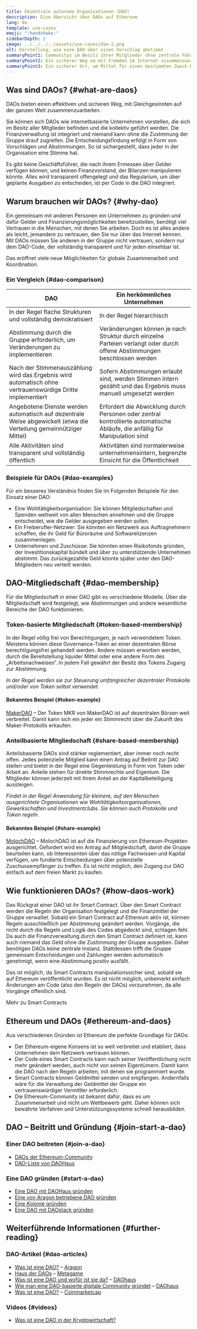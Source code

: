 ```yaml
---
title: Dezentrale autonome Organisationen (DAO)
description: Eine Übersicht über DAOs auf Ethereum
lang: de
template: use-cases
emoji: ":handshake:"
sidebarDepth: 2
image: ../../../../assets/use-cases/dao-2.png
alt: Darstellung, wie eine DAO über einen Vorschlag abstimmt
summaryPoint1: Communitys im Besitz ihrer Mitglieder ohne zentrale Führung
summaryPoint2: Ein sicherer Weg um mit Fremden im Internet zusammenzuarbeiten
summaryPoint3: Ein sicherer Ort, um Mittel für einen bestimmten Zweck bereitzustellen
---
```


## Was sind DAOs? {#what-are-daos}

DAOs bieten einen effektiven und sicheren Weg, mit Gleichgesinnten auf der ganzen Welt zusammenzuarbeiten.

Sie können sich DAOs wie internetbasierte Unternehmen vorstellen, die sich im Besitz aller Mitglieder befinden und die kollektiv geführt werden. Die Finanzverwaltung ist integriert und niemand kann ohne die Zustmmung der Gruppe drauf zugreifen. Die Entscheidungsfindung erfolgt in Form von Vorschlägen und Abstimmungen. So ist sichergestellt, dass jeder in der Organisation eine Stimme hat.

Es gibt keine Geschäftsführer, die nach ihrem Ermessen über Gelder verfügen können, und keinen Finanzvorstand, der Bilanzen manipulieren könnte. Alles wird transparent offengelegt und das Regularium, um über geplante Ausgaben zu entscheiden, ist per Code in die DAO integriert.

## Warum brauchen wir DAOs? {#why-dao}

Ein gemeinsam mit anderen Personen ein Unternehmen zu gründen und dafür Gelder und Finanzierungsmöglichkeiten bereitzustellen, benötigt viel Vertrauen in die Menschen, mit denen Sie arbeiten. Doch es ist alles andere als leicht, jemandem zu vertrauen, den Sie nur über das Internet kennen. Mit DAOs müssen Sie anderen in der Gruppe nicht vertrauen, sondern nur dem DAO-Code, der vollständig transparent und für jeden einsehbar ist.

Das eröffnet viele neue Möglichkeiten für globale Zusammenarbeit und Koordination.

### Ein Vergleich {#dao-comparison}

| DAO                                                                                                                | Ein herkömmliches Unternehmen                                                                                               |
| ------------------------------------------------------------------------------------------------------------------ | --------------------------------------------------------------------------------------------------------------------------- |
| In der Regel flache Strukturen und vollständig demokratisiert                                                      | In der Regel hierarchisch                                                                                                   |
| Abstimmung durch die Gruppe erforderlich, um Veränderungen zu implementieren                                       | Veränderungen können je nach Struktur durch einzelne Parteien verlangt oder durch offene Abstimmungen beschlossen werden    |
| Nach der Stimmenauszählung wird das Ergebnis wird automatisch ohne vertrauenswürdige Dritte implementiert          | Sofern Abstimmungen erlaubt sind, werden Stimmen intern gezählt und das Ergebnis muss manuell umgesetzt werden              |
| Angebotene Dienste werden automatisch auf dezentrale Weise abgewickelt (etwa die Verteilung gemeinnütziger Mittel) | Erfordert die Abwicklung durch Personen oder zentral kontrollierte automatische Abläufe, die anfällig für Manipulation sind |
| Alle Aktivitäten sind transparent und vollständig öffentlich                                                       | Aktivitäten sind normalerweise unternehmensintern, begrenzte Einsicht für die Öffentlichkeit                                |

### Beispiele für DAOs {#dao-examples}

Für ein besseres Verständnis finden Sie im Folgenden Beispiele für den Einsatz einer DAO:

- Eine Wohltätigkeitsorganisation: Sie können Mitgliedschaften und Spenden weltweit von allen Menschen annehmen und die Gruppe entscheidet, wie die Gelder ausgegeben werden sollen.
- Ein Freiberufler-Netzwer: Sie könnten ein Netzwerk aus Auftragnehmern schaffen, die ihr Geld für Büroräume und Softwarelizenzen zusammenlegen.
- Unternehmen und Zuschüsse: Sie könnten einen Risikofonds gründen, der Investitionskapital bündelt und über zu unterstützende Unternehmen abstimmt. Das zurückgezahlte Geld könnte später unter den DAO-Mitgliedern neu verteilt werden.

## DAO-Mitgliedschaft {#dao-membership}

Für die Mitgliedschaft in einer DAO gibt es verschiedene Modelle. Über die Mitgliedschaft wird festgelegt, wie Abstimmungen und andere wesentliche Bereiche der DAO funktionieren.

### Token-basierte Mitgliedschaft {#token-based-membership}

In der Regel völlig frei von Berechtigungen, je nach verwendetem Token. Meistens können diese Governance-Token an einer dezentralen Börse berechtigungsfrei gehandelt werden. Andere müssen erworben werden, durch die Bereitstellung liquider Mittel oder eine andere Form des „Arbeitsnachweises“. In jedem Fall gewährt der Besitz des Tokens Zugang zur Abstimmung.

_In der Regel werden sie zur Steuerung umfangreicher dezentraler Protokolle und/oder von Token selbst verwendet._

#### Bekanntes Beispiel {#token-example}

[MakerDAO](https://makerdao.com) – Der Token MKR von MakerDAO ist auf dezentralen Börsen weit verbreitet. Damit kann sich ein jeder ein Stimmrecht über die Zukunft des Maker-Protokolls erkaufen.

### Anteilbasierte Mitgliedschaft {#share-based-membership}

Anteilsbasierte DAOs sind stärker reglementiert, aber immer noch recht offen. Jedes potenzielle Mitglied kann einen Antrag auf Beitritt zur DAO stellen und bietet in der Regel eine Gegenleistung in Form von Token oder Arbeit an. Anteile stehen für direkte Stimmrechte und Eigentum. Die Mitglieder können jederzeit mit ihrem Anteil an der Kapitalbeteiligung aussteigen.

_Findet in der Regel Anwendung für kleinere, auf den Menschen ausgerichtete Organisationen wie Wohltätigkeitsorganisationen, Gewerkschaften und Investmentclubs. Sie können auch Protokolle und Token regeln._

#### Bekanntes Beispiel {#share-example}

[MolochDAO](http://molochdao.com/) – MolochDAO ist auf die Finanzierung von Ethereum-Projekten ausgerichtet. Gefordert wird ein Antrag auf Mitgliedschaft, damit die Gruppe beurteilen kann, ob Interessenten über das nötige Fachwissen und Kapital verfügen, um fundierte Entscheidungen über potenzielle Zuschussempfänger zu treffen. Es ist nicht möglich, den Zugang zur DAO einfach auf dem freien Markt zu kaufen.

## Wie funktionieren DAOs? {#how-daos-work}

Das Rückgrat einer DAO ist ihr Smart Contract. Über den Smart Contract werden die Regeln der Organisation festgelegt und die Finanzmittel der Gruppe verwaltet. Sobald ein Smart Contract auf Ethereum aktiv ist, können Regeln ausschließlich per Abstimmung geändert werden. Vorgänge, die nicht durch die Regeln und Logik des Codes abgedeckt sind, schlagen fehl. Da auch die Finanzverwaltung durch den Smart Contract definiert ist, kann auch niemand das Geld ohne die Zustimmung der Gruppe ausgeben. Daher benötigen DAOs keine zentrale Instanz. Stattdessen trifft die Gruppe gemeinsam Entscheidungen und Zahlungen werden automatisch genehmigt, wenn eine Abstimmung positiv ausfällt.

Das ist möglich, da Smart Contracts manipulationssicher sind, sobald sie auf Ethereum veröffentlicht wurden. Es ist nicht möglich, unbemerkt einfach Änderungen am Code (also den Regeln der DAOs) vorzunehmen, da alle Vorgänge öffentlich sind.

<DocLink to="/smart-contracts/">
  Mehr zu Smart Contracts
</DocLink>

## Ethereum und DAOs {#ethereum-and-daos}

Aus verschiedenen Gründen ist Ethereum die perfekte Grundlage für DAOs:

- Der Ethereum-eigene Konsens ist so weit verbreitet und etabliert, dass Unternehmen dem Netzwerk vertrauen können.
- Der Code eines Smart Contracts kann nach seiner Veröffentlichung nicht mehr geändert werden, auch nicht von seinen Eigentümern. Damit kann die DAO nach den Regeln arbeiten, mit denen sie programmiert wurde.
- Smart Contracts können Geldmittel senden und empfangen. Andernfalls wäre für die Verwaltung der Geldmittel der Gruppe ein vertrauenswürdiger Vermittler erforderlich.
- Die Ethereum-Community ist bekannt dafür, dass es um Zusammenarbeit und nicht um Wettbewerb geht. Daher können sich bewährte Verfahren und Unterstützungssysteme schnell herausbilden.

## DAO – Beitritt und Gründung {#join-start-a-dao}

### Einer DAO beitreten {#join-a-dao}

- [DAOs der Ethereum-Community](/community/get-involved/#decentralized-autonomous-organizations-daos)
- [DAO-Liste von DAOHaus](https://app.daohaus.club/explore)

### Eine DAO gründen {#start-a-dao}

- [Eine DAO mit DAOHaus gründen](https://app.daohaus.club/summon)
- [Eine von Aragon betriebene DAO gründen](https://aragon.org/product)
- [Eine Kolonie gründen](https://colony.io/)
- [Eine DAO mit DAOstack gründen](https://daostack.io/)

## Weiterführende Informationen {#further-reading}

### DAO-Artikel {#dao-articles}

- [Was ist eine DAO?](https://aragon.org/dao) – [Aragon](https://aragon.org/)
- [Haus der DAOs](https://wiki.metagame.wtf/docs/great-houses/house-of-daos) – [Metagame](https://wiki.metagame.wtf/)
- [Was ist eine DAO und wofür ist sie da?](https://daohaus.substack.com/p/-what-is-a-dao-and-what-is-it-for) – [DAOhaus](https://daohaus.club/)
- [Wie man eine DAO-basierte digitale Community gründet](https://daohaus.substack.com/p/four-and-a-half-steps-to-start-a) – [DAOhaus](https://daohaus.club/)
- [Was ist eine DAO?](https://coinmarketcap.com/alexandria/article/what-is-a-dao) – [Coinmarketcap](https://coinmarketcap.com)

### Videos {#videos}

- [Was ist eine DAO in der Kryptowirtschaft?](https://youtu.be/KHm0uUPqmVE)
